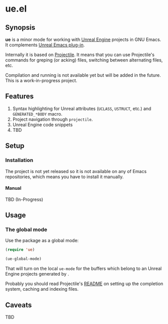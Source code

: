 # ue.el
## Synopsis

**ue** is a minor mode for working with [Unreal Engine](https://www.unrealengine.com/) projects in GNU Emacs.
It complements [Unreal Emacs plug-in](https://gitlab.com/unrealemacs/emacs-sourcecode-access).

Internally it is based on [Projectile](https://github.com/bbatsov/projectile). It means that you can use Projectile's commands for greping (or acking) files, switching between alternating files, etc.

Compilation and running is not available yet but will be added in the future. This is a work-in-progress project.

## Features

1. Syntax highlighting for Unreal attributes (`UCLASS`, `USTRUCT`, etc.) and `GENERATED_*BODY` macro.
2. Project navigation through `projectile`.
3. Unreal Engine code snippets
4. TBD

## Setup

### Installation

The project is not yet released so it is not available on any of Emacs repositories, which means you have to install it manually.

#### Manual

TBD (In-Progress)

## Usage

### The global mode

Use the package as a global mode:

```el
(require 'ue)

(ue-global-mode)
```

That will turn on the local `ue-mode` for the buffers which belong to an Unreal Engine projects generated by .

Probably you should read Projectile's [README](https://github.com/bbatsov/projectile) on setting up the completion system,
caching and indexing files.

## Caveats

TBD
